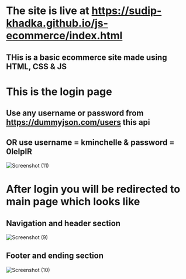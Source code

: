 # The site is live at https://sudip-khadka.github.io/js-ecommerce/index.html
## THis is a basic ecommerce site made using HTML, CSS & JS
# This is the login page 
## Use any username or password from https://dummyjson.com/users this api 
## OR use username = kminchelle & password = 0lelplR
![Screenshot (11)](https://github.com/Sudip-khadka/js-ecommerce/assets/107389556/e2708680-7aae-4b51-9731-9c29c00e889b)

# After login you will be redirected to main page which looks like 
## Navigation and header section 
![Screenshot (9)](https://github.com/Sudip-khadka/js-ecommerce/assets/107389556/6943ff56-e7e5-4f36-97d3-951c4fa716f5)

## Footer and ending section

![Screenshot (10)](https://github.com/Sudip-khadka/js-ecommerce/assets/107389556/21aed360-2105-4a67-9af0-a37f07a7c3a5)
